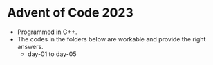 # Advent of Code 2023
- Programmed in C++.
- The codes in the folders below are workable and provide the right answers.
  - day-01 to day-05
